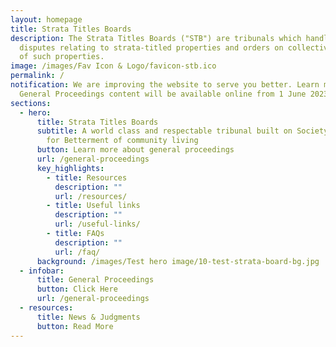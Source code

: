 ```yaml
---
layout: homepage
title: Strata Titles Boards
description: The Strata Titles Boards ("STB") are tribunals which handle
  disputes relating to strata-titled properties and orders on collective sales
  of such properties.
image: /images/Fav Icon & Logo/favicon-stb.ico
permalink: /
notification: We are improving the website to serve you better. Learn more about
  General Proceedings content will be available online from 1 June 2023.
sections:
  - hero:
      title: Strata Titles Boards
      subtitle: A world class and respectable tribunal built on Society’s Trust and
        for Betterment of community living
      button: Learn more about general proceedings
      url: /general-proceedings
      key_highlights:
        - title: Resources
          description: ""
          url: /resources/
        - title: Useful links
          description: ""
          url: /useful-links/
        - title: FAQs
          description: ""
          url: /faq/
      background: /images/Test hero image/10-test-strata-board-bg.jpg
  - infobar:
      title: General Proceedings
      button: Click Here
      url: /general-proceedings
  - resources:
      title: News & Judgments
      button: Read More
---
```

